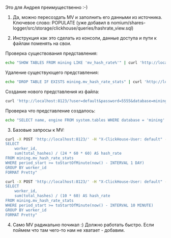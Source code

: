 Это для Андрея преимущественно :-)

1. Да, можно пересоздать MV и заполнить его данными из источника. Ключевое слово: POPULATE (уже добавил в nomium/shares-logger/src/storage/clickhouse/queries/hashrate_view.sql)

2. Инструкция как это сделать из консоли, данные доступа и пути к файлам поменять на свои.

Проверка существования представления:
```bash
echo "SHOW TABLES FROM mining LIKE 'mv_hash_rate%'" | curl 'http://localhost:8123/?database=mining' --data-binary @- -u default:5555
```

Удаление существующего представления:
```bash
echo "DROP TABLE IF EXISTS mining.mv_hash_rate_stats" | curl 'http://localhost:8123/?database=mining' --data-binary @- -u default:5555
```

Создание нового представления из файла:
```bash
curl 'http://localhost:8123/?user=default&password=5555&database=mining' --data-binary @/home/ro/projects/nomium/dev/stratum/nomium/shares-logger/src/storage/clickhouse/queries/hashrate_view.sql
```

Проверка что представление создалось:
```bash
echo "SELECT name, engine FROM system.tables WHERE database = 'mining' AND name = 'mv_hash_rate_stats'" | curl 'http://localhost:8123/?database=mining' --data-binary @- -u default:5555
```

3. Базовые запросы к MV:

```bash
curl -X POST 'http://localhost:8123/' -H "X-ClickHouse-User: default" -H "X-ClickHouse-Key: 5555" -d "
SELECT
    worker_id,
    sum(total_hashes) / (24 * 60 * 60) AS hash_rate
FROM mining.mv_hash_rate_stats
WHERE period_start >= toStartOfMinute(now() - INTERVAL 1 DAY)
GROUP BY worker_id
FORMAT Pretty"
```

```bash
curl -X POST 'http://localhost:8123/' -H "X-ClickHouse-User: default" -H "X-ClickHouse-Key: 5555" -d "
SELECT
    worker_id,
    sum(total_hashes) / (10 * 60) AS hash_rate
FROM mining.mv_hash_rate_stats
WHERE period_start >= toStartOfMinute(now() - INTERVAL 10 MINUTE)
GROUP BY worker_id
FORMAT Pretty"
```

4. Само MV радикально почикал :) Должно работать быстро. Если поймем что там чего-то нам не хватает - добавим. 